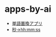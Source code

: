 # apps-by-ai

- [単語置換アプリ](https://m77so.github.io/apps-by-ai/word-replace-app/)
- [秒→hh:mm:ss](https://m77so.github.io/apps-by-ai/time-converter/)